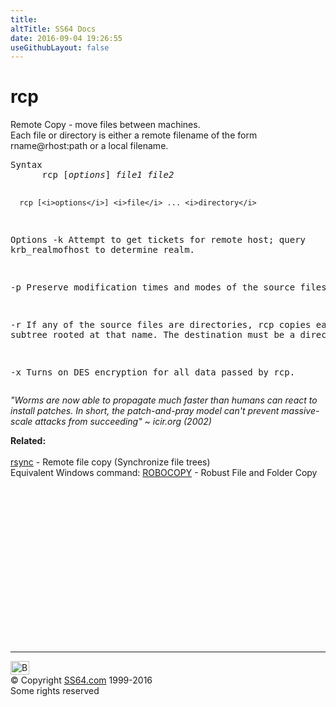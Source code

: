 ```yaml
---
title:
altTitle: SS64 Docs
date: 2016-09-04 19:26:55
useGithubLayout: false
---
```

<!-- #BeginLibraryItem "/Library/head_bash.lbi" --><!-- #EndLibraryItem --><h1>rcp</h1> 
<p>Remote Copy - move files between machines. <br>
  Each file or directory is either a remote filename of the form rname@rhost:path 
or a local filename.</p>
<pre>Syntax
      rcp [<i>options</i>] <i>file1 file2</i>

      rcp [<i>options</i>] <i>file</i> ... <i>directory</i>

Options
   -k   Attempt to get tickets for remote host; query krb_realmofhost to determine realm.

   -p   Preserve modification times and modes of the source files.

   -r   If any of the source files are directories, rcp copies each subtree rooted at that name.
        The destination must be a directory.

   -x   Turns on DES encryption for all data passed by rcp.</pre>
<p class="quote"><i>"Worms are now able to propagate much faster than humans 
  can react to install patches. In short, the patch-and-pray model can't prevent 
  massive-scale attacks from succeeding" ~ icir.org 
  (2002) </i></p>
<p><b>Related:</b><br>
<br>
<a href="rsync.html">rsync</a> - Remote file copy (Synchronize file trees) <br>
Equivalent Windows command: 
<a href="../nt/robocopy.html">ROBOCOPY</a> - Robust File and Folder Copy</p><!-- #BeginLibraryItem "/Library/foot_bash.lbi" --><p>
<!-- bash300 -->
<ins class="adsbygoogle" style="display:inline-block;width:300px;height:250px" data-ad-client="ca-pub-6140977852749469" data-ad-slot="4615356305"></ins>
<script>
(adsbygoogle = window.adsbygoogle || []).push({});
</script></p>
<hr>
<div id="bl" class="footer"><a href="rcp.html#"><img src="../images/top.png" width="30" height="22" alt="Back to the Top"></a></div>
<div id="br" class="footer, tagline">© Copyright <a href="../index.html">SS64.com</a> 1999-2016<br>
Some rights reserved</div><!-- #EndLibraryItem -->

